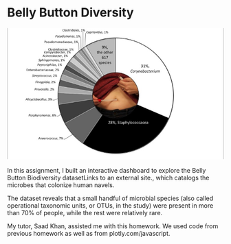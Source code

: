# Belly Button Diversity
![Alt text](Images\most-common-taxa.jpg)

In this assignment, I built an interactive dashboard to explore the Belly Button Biodiversity datasetLinks to an external site., which catalogs the microbes that colonize human navels.

The dataset reveals that a small handful of microbial species (also called operational taxonomic units, or OTUs, in the study) were present in more than 70% of people, while the rest were relatively rare.

My tutor, Saad Khan, assisted me with this homework. We used code from previous homework as well as from plotly.com/javascript.
